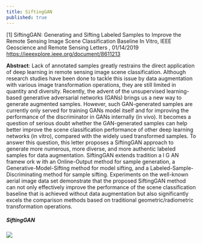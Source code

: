 ```yaml
---
title: SiftingGAN
published: true
---
```


[1] SiftingGAN: Generating and Sifting Labeled Samples to Improve the Remote Sensing Image Scene Classification Baseline In Vitro, IEEE Geoscience and Remote Sensing Letters , 01/14/2019
<https://ieeexplore.ieee.org/document/8611213>

**Abstract**:
Lack of annotated samples greatly restrains the direct application of deep learning in remote sensing image scene classification. Although research studies have been done to tackle this issue by data augmentation with various image transformation operations, they are still limited in quantity and diversity. Recently, the advent of the unsupervised learning-based generative adversarial networks (GANs) brings us a new way to generate augmented samples. However, such GAN-generated samples are currently only served for training GANs model itself and for improving the performance of the discriminator in GANs internally (in vivo). It becomes a question of serious doubt whether the GAN-generated samples can help better improve the scene classification performance of other deep learning networks (in vitro), compared with the widely used transformed samples. To answer this question, this letter proposes a SiftingGAN approach to generate more numerous, more diverse, and more authentic labeled samples for data augmentation. SiftingGAN extends tradition a l G AN framew ork w ith an Online-Output method for sample generation, a Generative-Model-Sifting method for model sifting, and a Labeled-Sample-Discriminating method for sample sifting. Experiments on the well-known aerial image data set demonstrate that the proposed SiftingGAN method can not only effectively improve the performance of the scene classification baseline that is achieved without data augmentation but also significantly excels the comparison methods based on traditional geometric/radiometric transformation operations.

##### SiftingGAN
![](https://ieeexplore.ieee.org/mediastore_new/IEEE/content/media/8859/8744379/8611213/ma1-2890413-hires.gif)
